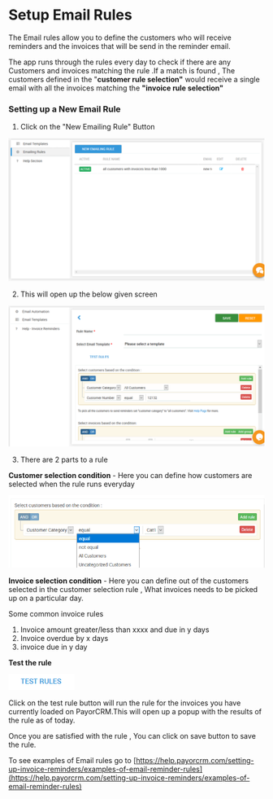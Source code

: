 # Setup Email Rules

The Email rules allow you to define the customers who will receive reminders and the invoices that will be send in the reminder email.

The app runs through the rules every day to check if there are any Customers and invoices matching the rule .If a match is found , The customers defined in the "**customer rule selection"** would receive a single email with all the invoices matching the **"invoice rule selection"**

### **Setting up a New Email Rule**

1. Click on the "New Emailing Rule" Button



![](../.gitbook/assets/emailrules.PNG)

2. This will open up the below given screen

![](../.gitbook/assets/image%20%2831%29.png)



3. There are 2 parts to a rule

**Customer selection condition**  - Here you can define how customers are selected when the rule runs everyday 

![](../.gitbook/assets/image%20%2822%29.png)

**Invoice selection condition** - Here you can define out of the customers selected in the customer selection rule , What invoices needs to be picked up on a particular day.

Some common invoice rules  
1. Invoice amount greater/less than xxxx and due in y days  
2. Invoice overdue by x days  
3. invoice due in y day



**Test the rule**

![](../.gitbook/assets/testrules.PNG)

Click on the test rule button will run the rule for the invoices you have currently loaded on PayorCRM.This will open up a popup with the results of the rule as of today.

Once you are satisfied with the rule , You can click on save button to save the rule.

To see examples of Email rules go to [https://help.payorcrm.com/setting-up-invoice-reminders/examples-of-email-reminder-rules](https://help.payorcrm.com/setting-up-invoice-reminders/examples-of-email-reminder-rules) 

